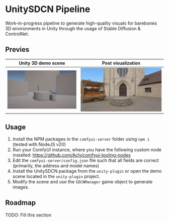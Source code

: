 # UnitySDCN Pipeline
Work-in-progress pipeline to generate high-quality visuals for barebones 3D environments 
in Unity through the usage of Stable Diffusion & ControlNet.

## Previes
Unity 3D demo scene        |  Post visualization
:-------------------------:|:-------------------------:
![](resources/pre-gen.png)  |  ![](resources/post-gen.png)

## Usage
1. Install the NPM packages in the `comfyui-server` folder using `npm i` (tested with NodeJS v20)
2. Run your ComfyUI instance, where you have the following custom node installed: https://github.com/Acly/comfyui-tooling-nodes
3. Edit the `comfyui-server/config.json` file such that all fields are correct (primarily, the address and model names)
4. Install the UnitySDCN package from the `unity-plugin` or open the demo scene located in the `unity-plugin` project.
5. Modify the scene and use the `SDCNManager` game object to generate images.

## Roadmap
TODO: Fill this section